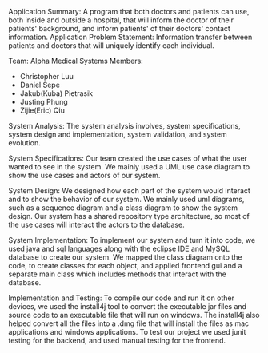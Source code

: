 Application Summary: A program that both doctors and patients can use, both inside and outside a hospital, that will inform the doctor of their patients' background, and inform patients' of their doctors' contact information.
Application Problem Statement: Information transfer between patients and doctors that will uniquely identify each individual.

Team: Alpha Medical Systems
Members:
- Christopher Luu
- Daniel Sepe
- Jakub(Kuba) Pietrasik
- Justing Phung
- Zijie(Eric) Qiu

System Analysis: The system analysis involves, system specifications, system design and implementation, system validation, and system evolution.

System Specifications: Our team created the use cases of what the user wanted to see in the system. We mainly used a UML use case diagram to show the use cases and actors of our system.

System Design: We designed how each part of the system would interact and to show the behavior of our system. We mainly used uml diagrams, such as a sequence diagram and a class diagram to show the system design. Our system has a shared repository type architecture, so most of the use cases will interact the actors to the database.

System Implementation: To implement our system and turn it into code, we used java and sql languages along with the eclipse IDE and MySQL database to create our system. We mapped the class diagram onto the code, to create classes for each object, and applied frontend gui and a separate main class which includes methods that interact with the database.

Implementation and Testing: To compile our code and run it on other devices, we used the install4j tool to convert the executable jar files and source code to an executable file that will run on windows. The install4j also helped convert all the files into a .dmg file that will install the files as mac applications and windows applications. To test our project we used junit testing for the backend, and used manual testing for the frontend.
